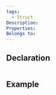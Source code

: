 ```yaml
---
tags:
  - Struct
Description: 
Properties: 
Belongs to:
---
```


## Declaration

```cpp

```

## Example

```cpp
```
